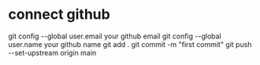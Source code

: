 # connect github
git config --global user.email your github email
git config --global user.name your github name
git add .
git commit -m "first commit"
git push --set-upstream origin main 
